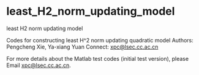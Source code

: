 # least_H2_norm_updating_model
least H2 norm updating model

Codes for constructing least H^2 norm updating quadratic model
Authors: Pengcheng Xie, Ya-xiang Yuan
Connect: xpc@lsec.cc.ac.cn

For more details about the Matlab test codes (initial test version), please Email xpc@lsec.cc.ac.cn. 
